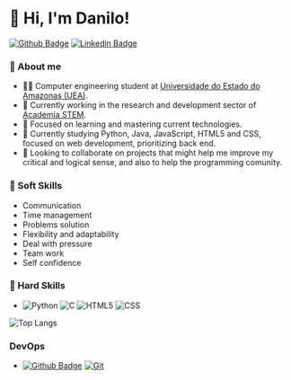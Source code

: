 # 👦 Hi, I'm Danilo! 


[![Github Badge](https://img.shields.io/badge/-Github-000?style=flat-square&logo=Github&logoColor=white&link=https://github.com/danilobsilv)](https://github.com/danilobsilv)
[![Linkedin Badge](https://img.shields.io/badge/-LinkedIn-blue?style=flat-square&logo=Linkedin&logoColor=white&link=https://www.linkedin.com/in/danilo-bruno-da-silva-30b917225/)](https://www.linkedin.com/in/danilo-bruno-da-silva-30b917225/)


### 🙋 About me

- 👨‍🏫 Computer engineering student at <a href=https://www1.uea.edu.br/event.php rel=external target=_blank >Universidade do Estado do Amazonas (UEA)</a>.
- 💼 Currently working in the research and development sector of <a href=https://stem.uea.edu.br rel=external target=_blank >Academia STEM</a>.
- 👀 Focused on learning and mastering current technologies.
- 🌱 Currently studying Python, Java, JavaScript, HTML5 and CSS, focused on web development, prioritizing back end.
- 💞️ Looking to collaborate on projects that might help me improve my critical and logical sense, and also to help the programming comunity.


### 🤵 Soft Skills

- Communication
- Time management
- Problems solution
- Flexibility and adaptability
- Deal with pressure
- Team work
- Self confidence


### 🚀 Hard Skills

- <img src="https://camo.githubusercontent.com/cc663b44f5f2d7e674990fd054d828aae0e30ec8df36768e5f5552978da1cfdf/68747470733a2f2f696d672e736869656c64732e696f2f62616467652f2d507974686f6e2d3333333333333f7374796c653d666c6174266c6f676f3d707974686f6e" alt="Python" data-canonical-src="https://img.shields.io/badge/-Python-333333?style=flat&amp;logo=python" style="max-width: 100%;"> <img src="https://camo.githubusercontent.com/cc408c0491f603654560df4094bb0e0d78eade15c7aecee8cee6de593218ef4f/68747470733a2f2f696d672e736869656c64732e696f2f62616467652f2d432d3333333333333f7374796c653d666c6174266c6f676f3d43253242253242266c6f676f436f6c6f723d303035393943" alt="C" data-canonical-src="https://img.shields.io/badge/-C-333333?style=flat&amp;logo=C%2B%2B&amp;logoColor=00599C" style="max-width: 100%;"> <img src="https://camo.githubusercontent.com/b1720e127ee280daab63f84b508b29abe2540b02f5f57675765ad07da1315241/68747470733a2f2f696d672e736869656c64732e696f2f62616467652f2d48544d4c352d3333333333333f7374796c653d666c6174266c6f676f3d48544d4c35" alt="HTML5" data-canonical-src="https://img.shields.io/badge/-HTML5-333333?style=flat&amp;logo=HTML5" style="max-width: 100%;"> <img src="https://camo.githubusercontent.com/2c8b5b86d5cf0592bbd01d8bb2e13598939f9afe9ab05c0b2b6a8b8cf1f55b52/68747470733a2f2f696d672e736869656c64732e696f2f62616467652f2d435353332d3333333333333f7374796c653d666c6174266c6f676f3d43535333266c6f676f436f6c6f723d313537324236" alt="CSS" data-canonical-src="https://img.shields.io/badge/-CSS3-333333?style=flat&amp;logo=CSS3&amp;logoColor=1572B6" style="max-width: 100%;">


![Top Langs](https://github-readme-stats.vercel.app/api/top-langs/?username=seu-nome-de-usuário&layout=compact)

### DevOps

- [![Github Badge](https://img.shields.io/badge/-Github-000?style=flat-square&logo=Github&logoColor=white&link=https://github.com/danilobsilv)](https://github.com/danilobsilv) <a target="_blank" rel="noopener noreferrer" href="https://camo.githubusercontent.com/3ea1c940cc08da19f16d17ca0c4704397dac1f12a1bb73f1174ae504c3e80a85/68747470733a2f2f696d672e736869656c64732e696f2f62616467652f2d4769742d3333333333333f7374796c653d666c6174266c6f676f3d676974"><img src="https://camo.githubusercontent.com/3ea1c940cc08da19f16d17ca0c4704397dac1f12a1bb73f1174ae504c3e80a85/68747470733a2f2f696d672e736869656c64732e696f2f62616467652f2d4769742d3333333333333f7374796c653d666c6174266c6f676f3d676974" alt="Git" data-canonical-src="https://img.shields.io/badge/-Git-333333?style=flat&amp;logo=git" style="max-width: 100%;"></a>
